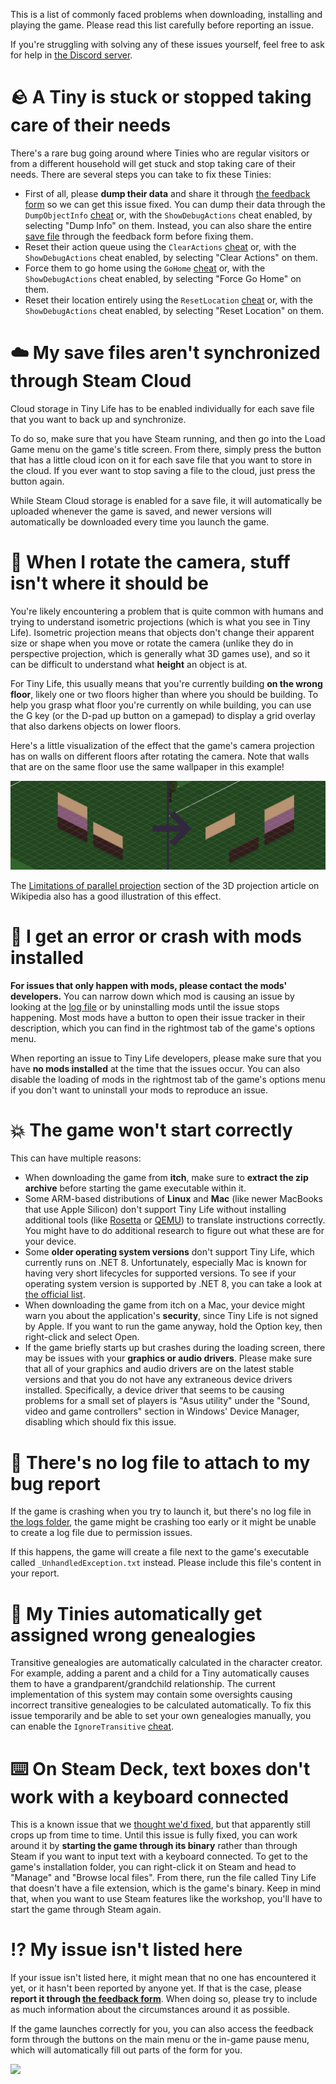 ﻿This is a list of commonly faced problems when downloading, installing and playing the game. Please read this list carefully before reporting an issue. 

If you're struggling with solving any of these issues yourself, feel free to ask for help in [the Discord server](https://link.tinylifegame.com/discordweb).

# 🪨 A Tiny is stuck or stopped taking care of their needs
There's a rare bug going around where Tinies who are regular visitors or from a different household will get stuck and stop taking care of their needs. There are several steps you can take to fix these Tinies:
- First of all, please **dump their data** and share it through [the feedback form](https://tinylifegame.com/bugreport) so we can get this issue fixed. You can dump their data through the `DumpObjectInfo` [cheat](https://docs.tinylifegame.com/articles/cheats.html) or, with the `ShowDebugActions` cheat enabled, by selecting "Dump Info" on them. Instead, you can also share the entire [save file](https://docs.tinylifegame.com/articles/game_dir.html) through the feedback form before fixing them.
- Reset their action queue using the `ClearActions` [cheat](https://docs.tinylifegame.com/articles/cheats.html) or, with the `ShowDebugActions` cheat enabled, by selecting "Clear Actions" on them.
- Force them to go home using the `GoHome` [cheat](https://docs.tinylifegame.com/articles/cheats.html) or, with the `ShowDebugActions` cheat enabled, by selecting "Force Go Home" on them.
- Reset their location entirely using the `ResetLocation` [cheat](https://docs.tinylifegame.com/articles/cheats.html) or, with the `ShowDebugActions` cheat enabled, by selecting "Reset Location" on them.

# ☁️ My save files aren't synchronized through Steam Cloud
Cloud storage in Tiny Life has to be enabled individually for each save file that you want to back up and synchronize.

To do so, make sure that you have Steam running, and then go into the Load Game menu on the game's title screen. From there, simply press the button that has a little cloud icon on it for each save file that you want to store in the cloud. If you ever want to stop saving a file to the cloud, just press the button again.

While Steam Cloud storage is enabled for a save file, it will automatically be uploaded whenever the game is saved, and newer versions will automatically be downloaded every time you launch the game.

# 🎥 When I rotate the camera, stuff isn't where it should be
You're likely encountering a problem that is quite common with humans and trying to understand isometric projections (which is what you see in Tiny Life). Isometric projection means that objects don't change their apparent size or shape when you move or rotate the camera (unlike they do in perspective projection, which is generally what 3D games use), and so it can be difficult to understand what **height** an object is at. 

For Tiny Life, this usually means that you're currently building **on the wrong floor**, likely one or two floors higher than where you should be building. To help you grasp what floor you're currently on while building, you can use the G key (or the D-pad up button on a gamepad) to display a grid overlay that also darkens objects on lower floors.

Here's a little visualization of the effect that the game's camera projection has on walls on different floors after rotating the camera. Note that walls that are on the same floor use the same wallpaper in this example!

![](../media/projection_example.png)

The [Limitations of parallel projection](https://en.wikipedia.org/wiki/3D_projection#Limitations_of_parallel_projection) section of the 3D projection article on Wikipedia also has a good illustration of this effect.

# 👾 I get an error or crash with mods installed
**For issues that only happen with mods, please contact the mods' developers.** You can narrow down which mod is causing an issue by looking at the [log file](https://docs.tinylifegame.com/articles/game_dir.html) or by uninstalling mods until the issue stops happening. Most mods have a button to open their issue tracker in their description, which you can find in the rightmost tab of the game's options menu.

When reporting an issue to Tiny Life developers, please make sure that you have **no mods installed** at the time that the issues occur. You can also disable the loading of mods in the rightmost tab of the game's options menu if you don't want to uninstall your mods to reproduce an issue.

# 💥 The game won't start correctly
This can have multiple reasons:
- When downloading the game from **itch**, make sure to **extract the zip archive** before starting the game executable within it.
- Some ARM-based distributions of **Linux** and **Mac** (like newer MacBooks that use Apple Silicon) don't support Tiny Life without installing additional tools (like [Rosetta](https://en.wikipedia.org/wiki/Rosetta_(software)) or [QEMU](https://www.qemu.org/)) to translate instructions correctly. You might have to do additional research to figure out what these are for your device.
- Some **older operating system versions** don't support Tiny Life, which currently runs on .NET 8. Unfortunately, especially Mac is known for having very short lifecycles for supported versions. To see if your operating system version is supported by .NET 8, you can take a look at [the official list](https://github.com/dotnet/core/blob/main/release-notes/7.0/supported-os.md).
- When downloading the game from itch on a Mac, your device might warn you about the application's **security**, since Tiny Life is not signed by Apple. If you want to run the game anyway, hold the Option key, then right-click and select Open.
- If the game briefly starts up but crashes during the loading screen, there may be issues with your **graphics or audio drivers**. Please make sure that all of your graphics and audio drivers are on the latest stable versions and that you do not have any extraneous device drivers installed. Specifically, a device driver that seems to be causing problems for a small set of players is "Asus utility" under the "Sound, video and game controllers" section in Windows' Device Manager, disabling which should fix this issue.

# 🧾 There's no log file to attach to my bug report
If the game is crashing when you try to launch it, but there's no log file in [the logs folder](https://docs.tinylifegame.com/articles/game_dir.html), the game might be crashing too early or it might be unable to create a log file due to permission issues.

If this happens, the game will create a file next to the game's executable called `_UnhandledException.txt` instead. Please include this file's content in your report.

# 🧬 My Tinies automatically get assigned wrong genealogies
Transitive genealogies are automatically calculated in the character creator. For example, adding a parent and a child for a Tiny automatically causes them to have a grandparent/grandchild relationship. The current implementation of this system may contain some oversights causing incorrect transitive genealogies to be calculated automatically. To fix this issue temporarily and be able to set your own genealogies manually, you can enable the `IgnoreTransitive` [cheat](https://docs.tinylifegame.com/articles/cheats.html).

# ⌨️ On Steam Deck, text boxes don't work with a keyboard connected
This is a known issue that we [thought we'd fixed](https://tinylifegame.com/changelog/#0471), but that apparently still crops up from time to time. Until this issue is fully fixed, you can work around it by **starting the game through its binary** rather than through Steam if you want to input text with a keyboard connected. To get to the game's installation folder, you can right-click it on Steam and head to "Manage" and "Browse local files". From there, run the file called Tiny Life that doesn't have a file extension, which is the game's binary. Keep in mind that, when you want to use Steam features like the workshop, you'll have to start the game through Steam again.

# ⁉️ My issue isn't listed here
If your issue isn't listed here, it might mean that no one has encountered it yet, or it hasn't been reported by anyone yet. If that is the case, please **report it through [the feedback form](https://tinylifegame.com/bugreport)**. When doing so, please try to include as much information about the circumstances around it as possible.

If the game launches correctly for you, you can also access the feedback form through the buttons on the main menu or the in-game pause menu, which will automatically fill out parts of the form for you.

![](../media/common_issues.png)
